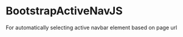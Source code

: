 BootstrapActiveNavJS
====================

For automatically selecting active navbar element based on page url